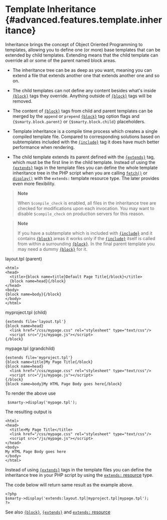 Template Inheritance {#advanced.features.template.inheritance}
====================

Inheritance brings the concept of Object Oriented Programming to
templates, allowing you to define one (or more) base templates that can
be extended by child templates. Extending means that the child template
can override all or some of the parent named block areas.

-   The inheritance tree can be as deep as you want, meaning you can
    extend a file that extends another one that extends another one and
    so on.

-   The child templates can not define any content besides what\'s
    inside [`{block}`](#language.function.block) tags they override.
    Anything outside of [`{block}`](#language.function.block) tags will
    be removed.

-   The content of [`{block}`](#language.function.block) tags from child
    and parent templates can be merged by the `append` or `prepend`
    [`{block}`](#language.function.block) tag option flags and
    `{$smarty.block.parent}` or `{$smarty.block.child}` placeholders.

-   Template inheritance is a compile time process which creates a
    single compiled template file. Compared to corresponding solutions
    based on subtemplates included with the
    [`{include}`](#language.function.include) tag it does have much
    better performance when rendering.

-   The child template extends its parent defined with the
    [`{extends}`](#language.function.extends) tag, which must be the
    first line in the child template. Instead of using the
    [`{extends}`](#language.function.extends) tags in the template files
    you can define the whole template inheritance tree in the PHP script
    when you are calling [`fetch()`](#api.fetch) or
    [`display()`](#api.display) with the `extends:` template resource
    type. The later provides even more flexibility.

> **Note**
>
> When `$compile_check` is enabled, all files in the inheritance tree
> are checked for modifications upon each invocation. You may want to
> disable `$compile_check` on production servers for this reason.

> **Note**
>
> If you have a subtemplate which is included with
> [`{include}`](#language.function.include) and it contains
> [`{block}`](#language.function.block) areas it works only if the
> [`{include}`](#language.function.include) itself is called from within
> a surrounding [`{block}`](#language.function.block). In the final
> parent template you may need a dummy
> [`{block}`](#language.function.block) for it.

layout.tpl (parent)


    <html>
    <head>
      <title>{block name=title}Default Page Title{/block}</title>
      {block name=head}{/block}
    </head>
    <body>
    {block name=body}{/block}
    </body>
    </html>

      

myproject.tpl (child)


    {extends file='layout.tpl'}
    {block name=head}
      <link href="/css/mypage.css" rel="stylesheet" type="text/css"/>
      <script src="/js/mypage.js"></script>
    {/block}


      

mypage.tpl (grandchild)


    {extends file='myproject.tpl'}
    {block name=title}My Page Title{/block}
    {block name=head}
      <link href="/css/mypage.css" rel="stylesheet" type="text/css"/>
      <script src="/js/mypage.js"></script>
    {/block}
    {block name=body}My HTML Page Body goes here{/block}

      

To render the above use


     $smarty->display('mypage.tpl');

The resulting output is


    <html>
    <head>
      <title>My Page Title</title>
      <link href="/css/mypage.css" rel="stylesheet" type="text/css"/>
      <script src="/js/mypage.js"></script>
    </head>
    <body>
    My HTML Page Body goes here
    </body>
    </html>

Instead of using [`{extends}`](#language.function.extends) tags in the
template files you can define the inheritance tree in your PHP script by
using the [`extends:` resource](#resources.extends) type.

The code below will return same result as the example above.


    <?php
    $smarty->display('extends:layout.tpl|myproject.tpl|mypage.tpl'); 
    ?>

       

See also [`{block}`](#language.function.block),
[`{extends}`](#language.function.extends) and [`extends:`
resource](#resources.extends)
